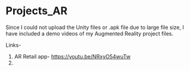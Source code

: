 # Projects_AR
Since I could not upload the Unity files or .apk file due to large file size, I have included a demo videos of my Augmented Reality project files.

Links- 
1. AR Retail app- https://youtu.be/NRxyO54wuTw
2.

